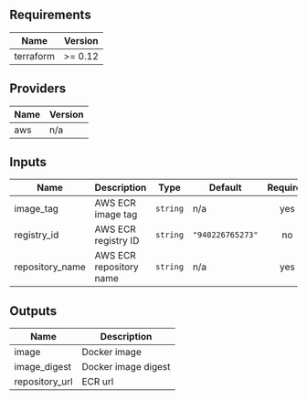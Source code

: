 ## Requirements

| Name | Version |
|------|---------|
| terraform | >= 0.12 |

## Providers

| Name | Version |
|------|---------|
| aws | n/a |

## Inputs

| Name | Description | Type | Default | Required |
|------|-------------|------|---------|:--------:|
| image\_tag | AWS ECR image tag | `string` | n/a | yes |
| registry\_id | AWS ECR registry ID | `string` | `"940226765273"` | no |
| repository\_name | AWS ECR repository name | `string` | n/a | yes |

## Outputs

| Name | Description |
|------|-------------|
| image | Docker image |
| image\_digest | Docker image digest |
| repository\_url | ECR url |
